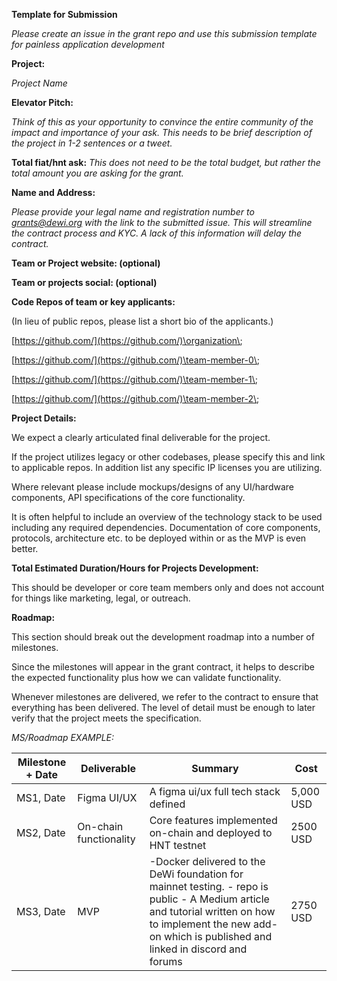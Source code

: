 **Template for Submission**

_Please create an issue in the grant repo and use this submission template for painless application development_

**Project:**

_Project Name_

**Elevator Pitch:**

_Think of this as your opportunity to convince the entire community of the impact and importance of your ask. This needs to be brief description of the project in 1-2 sentences or a tweet._

**Total fiat/hnt ask:** _This does not need to be the total budget, but rather the total amount you are asking for the grant._  

**Name and Address:**

_Please provide your legal name and registration number to grants@dewi.org with the link to the submitted issue. 
This will streamline the contract process and KYC. A lack of this information will delay the contract._

**Team or Project website: (optional)**

**Team or projects social: (optional)**

**Code Repos of team or key applicants:**

(In lieu of public repos, please list a short bio of the applicants.)

[https://github.com/](https://github.com/)\organization\;

[https://github.com/](https://github.com/)\team-member-0\;

[https://github.com/](https://github.com/)\team-member-1\;

[https://github.com/](https://github.com/)\team-member-2\;

**Project Details:**

We expect a clearly articulated final deliverable for the project.

If the project utilizes legacy or other codebases, please specify this and link to applicable repos. In addition list any specific IP licenses you are utilizing. 

Where relevant please include mockups/designs of any UI/hardware components, API specifications of the core functionality.

It is often helpful to include an overview of the technology stack to be used including any required dependencies. Documentation of core components, protocols, architecture etc. to be deployed within or as the MVP is even better.

**Total Estimated Duration/Hours for Projects Development:**

This should be developer or core team members only and does not account for things like marketing, legal, or outreach.

**Roadmap:**

This section should break out the development roadmap into a number of milestones.

Since the milestones will appear in the grant contract, it helps to describe the expected functionality plus how we can validate functionality.

Whenever milestones are delivered, we refer to the contract to ensure that everything has been delivered. The level of detail must be enough to later verify that the project meets the specification.

_MS/Roadmap EXAMPLE:_

| Milestone + Date | Deliverable | Summary | Cost |
| --- | --- | --- | --- |
| MS1, Date | Figma UI/UX | A figma ui/ux full tech stack defined | 5,000 USD |
| MS2, Date | On-chain functionality | Core features implemented on-chain and deployed to HNT testnet | 2500 USD |
| MS3, Date | MVP | -Docker delivered to the DeWi foundation for mainnet testing. - repo is public - A Medium article and tutorial written on how to implement the new add-on which is published and linked in discord and forums | 2750 USD |


